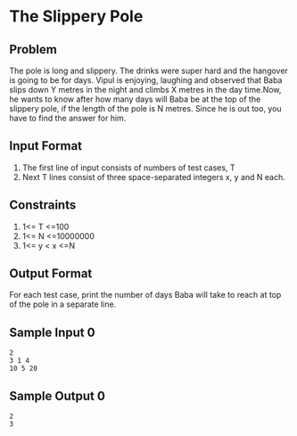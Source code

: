 # The Slippery Pole

## Problem
The pole is long and slippery. The drinks were super hard and the hangover is going to be for days. Vipul is enjoying, laughing and observed that Baba slips down Y metres in the night and climbs X metres in the day time.Now, he wants to know after how many days will Baba be at the top of the slippery pole, if the length of the pole is N metres. Since he is out too, you have to find the answer for him.

## Input Format
1. The first line of input consists of numbers of test cases, T
2. Next T lines consist of three space-separated integers x, y and N each.

## Constraints
1. 1<= T <=100
2. 1<= N <=10000000
3. 1<= y < x <=N

## Output Format
For each test case, print the number of days Baba will take to reach at top of the pole in a separate line.

## Sample Input 0
```
2
3 1 4
10 5 20
```

## Sample Output 0
```
2
3
```